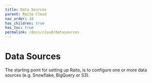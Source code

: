 ```yaml
---
title: Data Sources
parent: Raito Cloud
nav_order: 10
has_children: true
has_toc: true
permalink: /docs/cloud/datasources
---
```


# Data Sources

The starting point for setting up Raito, is to configure one or more data sources (e.g. Snowflake, BigQuery or S3).